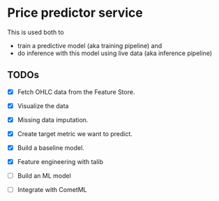 # Price predictor service

This is used both to

- train a predictive model (aka training pipeline) and
- do inference with this model using live data (aka inference pipeline)

## TODOs

- [x] Fetch OHLC data from the Feature Store.
- [x] Visualize the data
- [x] Missing data imputation.
- [x] Create target metric we want to predict.

- [x] Build a baseline model.
- [x] Feature engineering with talib
- [ ] Build an ML model
- [ ] Integrate with CometML

